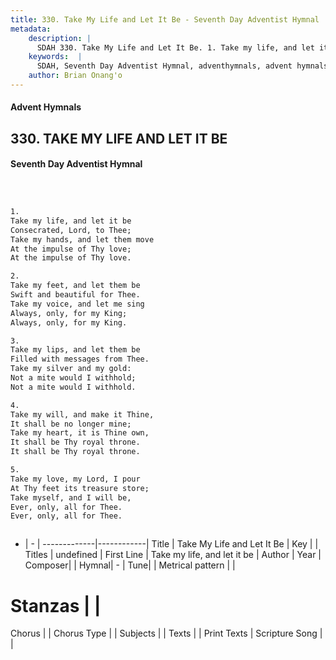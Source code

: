 ```yaml
---
title: 330. Take My Life and Let It Be - Seventh Day Adventist Hymnal
metadata:
    description: |
      SDAH 330. Take My Life and Let It Be. 1. Take my life, and let it be Consecrated, Lord, to Thee; Take my hands, and let them move At the impulse of Thy love; At the impulse of Thy love.
    keywords:  |
      SDAH, Seventh Day Adventist Hymnal, adventhymnals, advent hymnals, Take My Life and Let It Be, Take my life, and let it be 
    author: Brian Onang'o
---
```


#### Advent Hymnals
## 330. TAKE MY LIFE AND LET IT BE
#### Seventh Day Adventist Hymnal

```txt



1.
Take my life, and let it be
Consecrated, Lord, to Thee;
Take my hands, and let them move
At the impulse of Thy love;
At the impulse of Thy love.

2.
Take my feet, and let them be
Swift and beautiful for Thee.
Take my voice, and let me sing
Always, only, for my King;
Always, only, for my King.

3.
Take my lips, and let them be
Filled with messages from Thee.
Take my silver and my gold:
Not a mite would I withhold;
Not a mite would I withhold.

4.
Take my will, and make it Thine,
It shall be no longer mine;
Take my heart, it is Thine own,
It shall be Thy royal throne.
It shall be Thy royal throne.

5.
Take my love, my Lord, I pour
At Thy feet its treasure store;
Take myself, and I will be,
Ever, only, all for Thee.
Ever, only, all for Thee.



```

- |   -  |
-------------|------------|
Title | Take My Life and Let It Be |
Key |  |
Titles | undefined |
First Line | Take my life, and let it be |
Author | 
Year | 
Composer|  |
Hymnal|  - |
Tune|  |
Metrical pattern | |
# Stanzas |  |
Chorus |  |
Chorus Type |  |
Subjects |  |
Texts |  |
Print Texts | 
Scripture Song |  |
  
